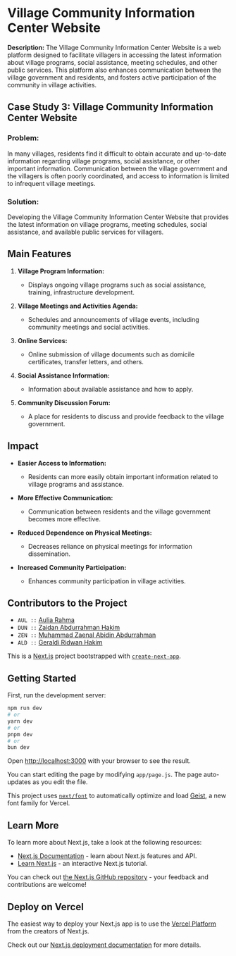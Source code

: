 # Village Community Information Center Website

**Description:**
The Village Community Information Center Website is a web platform designed to facilitate villagers in accessing the latest information about village programs, social assistance, meeting schedules, and other public services. This platform also enhances communication between the village government and residents, and fosters active participation of the community in village activities.

## Case Study 3: Village Community Information Center Website

### Problem:
In many villages, residents find it difficult to obtain accurate and up-to-date information regarding village programs, social assistance, or other important information. Communication between the village government and the villagers is often poorly coordinated, and access to information is limited to infrequent village meetings.

### Solution:
Developing the Village Community Information Center Website that provides the latest information on village programs, meeting schedules, social assistance, and available public services for villagers.

## Main Features

1. **Village Program Information:**
    - Displays ongoing village programs such as social assistance, training, infrastructure development.

2. **Village Meetings and Activities Agenda:**
    - Schedules and announcements of village events, including community meetings and social activities.

3. **Online Services:**
    - Online submission of village documents such as domicile certificates, transfer letters, and others.

4. **Social Assistance Information:**
    - Information about available assistance and how to apply.

5. **Community Discussion Forum:**
    - A place for residents to discuss and provide feedback to the village government.

## Impact

- **Easier Access to Information:**
    - Residents can more easily obtain important information related to village programs and assistance.

- **More Effective Communication:**
    - Communication between residents and the village government becomes more effective.

- **Reduced Dependence on Physical Meetings:**
    - Decreases reliance on physical meetings for information dissemination.

- **Increased Community Participation:**
    - Enhances community participation in village activities.

## Contributors to the Project

- `AUL ::` [Aulia Rahma](https://github.com/pieceofaul)
- `DUN ::` [Zaidan Abdurrahman Hakim](https://github.com/zaidanah)
- `ZEN ::` [Muhammad Zaenal Abidin Abdurrahman](https://github.com/Zendin110206)
- `ALD ::` [Geraldi Ridwan Hakim](https://github.com/geraldirh)

This is a [Next.js](https://nextjs.org) project bootstrapped with [`create-next-app`](https://github.com/vercel/next.js/tree/canary/packages/create-next-app).

## Getting Started

First, run the development server:

```bash
npm run dev
# or
yarn dev
# or
pnpm dev
# or
bun dev
```

Open [http://localhost:3000](http://localhost:3000) with your browser to see the result.

You can start editing the page by modifying `app/page.js`. The page auto-updates as you edit the file.

This project uses [`next/font`](https://nextjs.org/docs/app/building-your-application/optimizing/fonts) to automatically optimize and load [Geist](https://vercel.com/font), a new font family for Vercel.

## Learn More

To learn more about Next.js, take a look at the following resources:

- [Next.js Documentation](https://nextjs.org/docs) - learn about Next.js features and API.
- [Learn Next.js](https://nextjs.org/learn) - an interactive Next.js tutorial.

You can check out [the Next.js GitHub repository](https://github.com/vercel/next.js) - your feedback and contributions are welcome!

## Deploy on Vercel

The easiest way to deploy your Next.js app is to use the [Vercel Platform](https://vercel.com/new?utm_medium=default-template&filter=next.js&utm_source=create-next-app&utm_campaign=create-next-app-readme) from the creators of Next.js.

Check out our [Next.js deployment documentation](https://nextjs.org/docs/app/building-your-application/deploying) for more details.